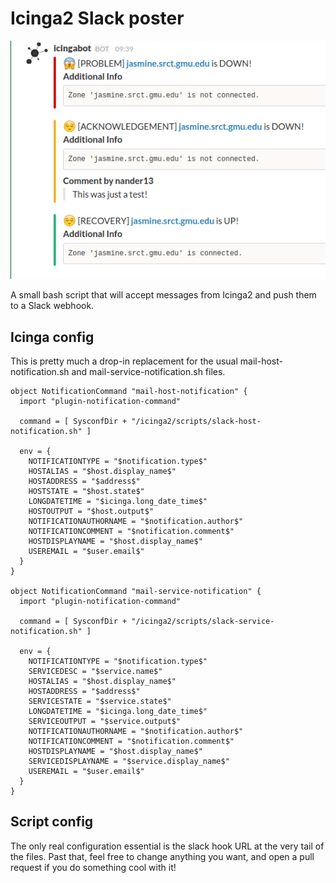 # Icinga2 Slack poster

![Slack test messages](slack-messages.png)

A small bash script that will accept messages from Icinga2 and push them to a Slack webhook.

## Icinga config
This is pretty much a drop-in replacement for the usual mail-host-notification.sh and mail-service-notification.sh files. 

    object NotificationCommand "mail-host-notification" {
      import "plugin-notification-command"
    
      command = [ SysconfDir + "/icinga2/scripts/slack-host-notification.sh" ]
    
      env = {
        NOTIFICATIONTYPE = "$notification.type$"
        HOSTALIAS = "$host.display_name$"
        HOSTADDRESS = "$address$"
        HOSTSTATE = "$host.state$"
        LONGDATETIME = "$icinga.long_date_time$"
        HOSTOUTPUT = "$host.output$"
        NOTIFICATIONAUTHORNAME = "$notification.author$"
        NOTIFICATIONCOMMENT = "$notification.comment$"
        HOSTDISPLAYNAME = "$host.display_name$"
        USEREMAIL = "$user.email$"
      }
    }

    object NotificationCommand "mail-service-notification" {
      import "plugin-notification-command"
    
      command = [ SysconfDir + "/icinga2/scripts/slack-service-notification.sh" ]
    
      env = {
        NOTIFICATIONTYPE = "$notification.type$"
        SERVICEDESC = "$service.name$"
        HOSTALIAS = "$host.display_name$"
        HOSTADDRESS = "$address$"
        SERVICESTATE = "$service.state$"
        LONGDATETIME = "$icinga.long_date_time$"
        SERVICEOUTPUT = "$service.output$"
        NOTIFICATIONAUTHORNAME = "$notification.author$"
        NOTIFICATIONCOMMENT = "$notification.comment$"
        HOSTDISPLAYNAME = "$host.display_name$"
        SERVICEDISPLAYNAME = "$service.display_name$"
        USEREMAIL = "$user.email$"
      }
    }

## Script config
The only real configuration essential is the slack hook URL at the very tail of the files. Past that, feel free to change anything you want, and open a pull request if you do something cool with it!
